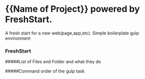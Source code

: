# {{Name of Project}} powered by FreshStart.

A fresh start for a new web(page,app,etc). Simple boilerplate gulp environment


### FreshStart

#####List of Files and Folder and what they do

#####Command order of the gulp task
